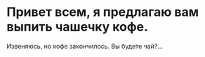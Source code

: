 # Привет всем, я предлагаю вам выпить чашечку кофе.
Извеняюсь, но кофе закончилось. Вы будете чай?...
